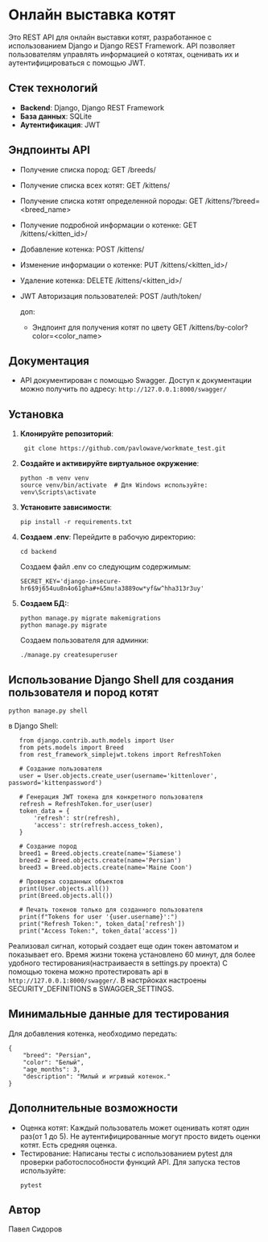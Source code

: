 # Онлайн выставка котят

Это REST API для онлайн выставки котят, разработанное с использованием Django и Django REST Framework. API позволяет пользователям управлять информацией о котятах, оценивать их и аутентифицироваться с помощью JWT.

## Стек технологий

- **Backend**: Django, Django REST Framework
- **База данных**: SQLite
- **Аутентификация**: JWT

## Эндпоинты API

   - Получение списка пород: GET /breeds/
   - Получение списка всех котят: GET /kittens/
   - Получение списка котят определенной породы: GET /kittens/?breed=<breed_name>
   - Получение подробной информации о котенке: GET /kittens/<kitten_id>/
   - Добавление котенка: POST /kittens/
   - Изменение информации о котенке: PUT /kittens/<kitten_id>/
   - Удаление котенка: DELETE /kittens/<kitten_id>/
   - JWT Авторизация пользователей: POST /auth/token/

     доп:
     - Эндпоинт для получения котят по цвету GET /kittens/by-color?color=<color_name>
## Документация

   - API документирован с помощью Swagger. Доступ к документации можно получить по адресу:
    ```http://127.0.0.1:8000/swagger/```

## Установка

1. **Клонируйте репозиторий**:
   ```
    git clone https://github.com/pavlowave/workmate_test.git
   ```
2. **Создайте и активируйте виртуальное окружение**:
   ```
   python -m venv venv
   source venv/bin/activate  # Для Windows используйте: venv\Scripts\activate
   ```
3. **Установите зависимости**:
   ```
   pip install -r requirements.txt
   ```
4. **Создаем .env**:
   Перейдите в рабочую директорию:
   ```
   cd backend
   ```
   Создаем файл .env со следующим содержимым:
   ```
   SECRET_KEY='django-insecure-hr6$9j654uu8n4o61gha#+&5mu!a3889ow*yf&w^hha313r3uy'
   ```
6. **Создаем БД:**:
   ```
   python manage.py migrate makemigrations
   python manage.py migrate
   ```
   Создаем пользователя для админки:
   ```
   ./manage.py createsuperuser
   ```
   
   
## Использование Django Shell для создания пользователя и пород котят
   ```
   python manage.py shell
   ```
 в Django Shell:
 
   ```
      from django.contrib.auth.models import User
      from pets.models import Breed
      from rest_framework_simplejwt.tokens import RefreshToken
      
      # Создание пользователя
      user = User.objects.create_user(username='kittenlover', password='kittenpassword')
      
      # Генерация JWT токена для конкретного пользователя
      refresh = RefreshToken.for_user(user)
      token_data = {
          'refresh': str(refresh),
          'access': str(refresh.access_token),
      }
      
      # Создание пород
      breed1 = Breed.objects.create(name='Siamese')
      breed2 = Breed.objects.create(name='Persian')
      breed3 = Breed.objects.create(name='Maine Coon')
      
      # Проверка созданных объектов
      print(User.objects.all())
      print(Breed.objects.all())
      
      # Печать токенов только для созданного пользователя
      print(f"Tokens for user '{user.username}':")
      print("Refresh Token:", token_data['refresh'])
      print("Access Token:", token_data['access'])

   ```
  Реализовал сигнал, который создает еще один токен автоматом и показывает его. Время жизни токена установлено 60 минут, для более удобного тестирования(настраиваестя в settings.py проекта)
  С помощью токена можно протестировать api в ```http://127.0.0.1:8000/swagger/```. В настрйоках настроены SECURITY_DEFINITIONS в SWAGGER_SETTINGS.

## Минимальные данные для тестирования

Для добавления котенка, необходимо передать:
```
{
    "breed": "Persian",
    "color": "Белый",
    "age_months": 3,
    "description": "Милый и игривый котенок."
}
```

## Дополнительные возможности
- Оценка котят: Каждый пользователь может оценивать котят один раз(от 1 до 5). Не аутентифицированные могут просто видеть оценки котят. Есть средняя оценка.
- Тестирование: Написаны тесты с использованием pytest для проверки работоспособности функций API. Для запуска тестов используйте:
  ```
  pytest
  ```

## Автор
Павел Сидоров
